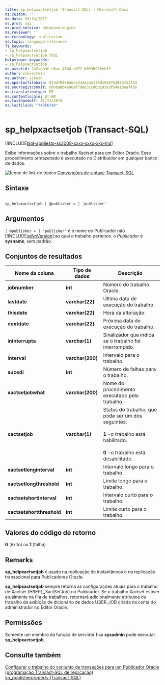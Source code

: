 ```yaml
---
title: sp_helpxactsetjob (Transact-SQL) | Microsoft Docs
ms.custom: ''
ms.date: 03/14/2017
ms.prod: sql
ms.prod_service: database-engine
ms.reviewer: ''
ms.technology: replication
ms.topic: language-reference
f1_keywords:
- sp_helpxactsetjob
- sp_helpxactsetjob_TSQL
helpviewer_keywords:
- sp_helpxactsetjob
ms.assetid: 242cea3e-e6ac-4f84-a072-b003b920eb33
author: stevestein
ms.author: sstein
ms.openlocfilehash: 0fdd70480a63e334aa3e178d19287b30937e2f53
ms.sourcegitcommit: d00ba0b4696ef7dee31cd0b293a3f54a1beaf458
ms.translationtype: MT
ms.contentlocale: pt-BR
ms.lasthandoff: 11/13/2019
ms.locfileid: "74056790"
---
```

# <a name="sp_helpxactsetjob-transact-sql"></a>sp_helpxactsetjob (Transact-SQL)
[!INCLUDE[tsql-appliesto-ss2008-xxxx-xxxx-xxx-md](../../includes/tsql-appliesto-ss2008-xxxx-xxxx-xxx-md.md)]

  Exibe informações sobre o trabalho Xactset para um Editor Oracle. Esse procedimento armazenado é executado no Distribuidor em qualquer banco de dados.  
  
 ![Ícone de link do tópico](../../database-engine/configure-windows/media/topic-link.gif "Ícone de link do tópico") [Convenções de sintaxe Transact-SQL](../../t-sql/language-elements/transact-sql-syntax-conventions-transact-sql.md)  
  
## <a name="syntax"></a>Sintaxe  
  
```  
  
sp_helpxactsetjob [ @publisher = ] 'publisher'   
```  
  
## <a name="arguments"></a>Argumentos  
`[ @publisher = ] 'publisher'` é o nome do Publicador não [!INCLUDE[ssNoVersion](../../includes/ssnoversion-md.md)] ao qual o trabalho pertence. o *Publicador* é **sysname**, sem padrão.  
  
## <a name="result-sets"></a>Conjuntos de resultados  
  
|Nome da coluna|Tipo de dados|Descrição|  
|-----------------|---------------|-----------------|  
|**jobnumber**|**int**|Número do trabalho Oracle.|  
|**lastdate**|**varchar(22)**|Última data de execução do trabalho.|  
|**thisdate**|**varchar(22)**|Hora da alteração|  
|**nextdate**|**varchar(22)**|Próxima data de execução do trabalho.|  
|**ininterrupta**|**varchar(1)**|Sinalizador que indica se o trabalho foi interrompido.|  
|**interval**|**varchar(200)**|Intervalo para o trabalho.|  
|**sucedi**|**int**|Número de falhas para o trabalho.|  
|**xactsetjobwhat**|**varchar(200)**|Nome do procedimento executado pelo trabalho.|  
|**xactsetjob**|**varchar(1)**|Status do trabalho, que pode ser um dos seguintes:<br /><br /> **1** -o trabalho está habilitado.<br /><br /> **0** -o trabalho está desabilitado.|  
|**xactsetlonginterval**|**int**|Intervalo longo para o trabalho.|  
|**xactsetlongthreshold**|**int**|Limite longo para o trabalho.|  
|**xactsetshortinterval**|**int**|Intervalo curto para o trabalho.|  
|**xactsetshortthreshold**|**int**|Limite curto para o trabalho.|  
  
## <a name="return-code-values"></a>Valores do código de retorno  
 **0** (êxito) ou **1** (falha)  
  
## <a name="remarks"></a>Remarks  
 **sp_helpxactsetjob** é usado na replicação de instantâneos e na replicação transacional para Publicadores Oracle.  
  
 **sp_helpxactsetjob** sempre retorna as configurações atuais para o trabalho de Xactset (HREPL_XactSetJob) no Publicador. Se o trabalho Xactset estiver atualmente na fila de trabalhos, retornará adicionalmente atributos de trabalho da exibição de dicionário de dados USER_JOB criada na conta do administrador no Editor Oracle.  
  
## <a name="permissions"></a>Permissões  
 Somente um membro da função de servidor fixa **sysadmin** pode executar **sp_helpxactsetjob**.  
  
## <a name="see-also"></a>Consulte também  
 [Configurar o trabalho do conjunto de transações para um Publicador Oracle &#40;programação Transact-SQL de replicação&#41;](../../relational-databases/replication/administration/configure-the-transaction-set-job-for-an-oracle-publisher.md)   
 [sp_publisherproperty &#40;Transact-SQL&#41;](../../relational-databases/system-stored-procedures/sp-publisherproperty-transact-sql.md)  
  
  
